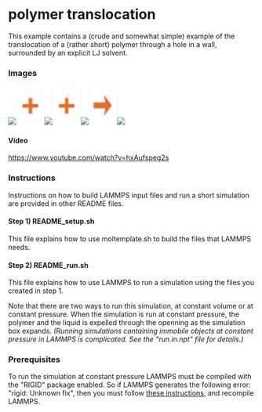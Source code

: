 polymer translocation
=====================

This example contains a (crude and somewhat simple) example of
the translocation of a (rather short) polymer through a hole in a wall,
surrounded by an explicit LJ solvent.

### Images

<img src="images/polymer_LR.jpg" width=170> <img src="images/plus.svg" height=80> <img src="images/walls_LR.jpg" width=150> <img src="images/plus.svg" height=80> <img src="images/solvent_LR.jpg" width=150> <img src="images/rightarrow.svg" height=80> <img src="images/walls+solvent+polymer_t=0.jpg" height=200>

#### Video

https://www.youtube.com/watch?v=hxAufspeg2s


### Instructions 
Instructions on how to build LAMMPS input files and
run a short simulation are provided in other README files.

#### Step 1) README_setup.sh
This file explains how to use moltemplate.sh to build the files that
LAMMPS needs.

#### Step 2) README_run.sh
This file explains how to use LAMMPS to run a simulation using the
files you created in step 1.

Note that there are two ways to run this simulation, at constant volume
or at constant pressure.
When the simulation is run at constant pressure,
the polymer and the liquid is expelled through
the openning as the simulation box expands.
*(Running simulations containing immobile objects at constant
pressure in LAMMPS is complicated.  See the "run.in.npt" file for details.)*


### Prerequisites

To run the simulation at constant pressure
LAMMPS must be compiled with the "RIGID" package enabled.
So if LAMMPS generates the following error:
"rigid: Unknown fix", then you must follow
[these instructions](https://lammps.sandia.gov/doc/Build_package.html),
and recompile LAMMPS.
